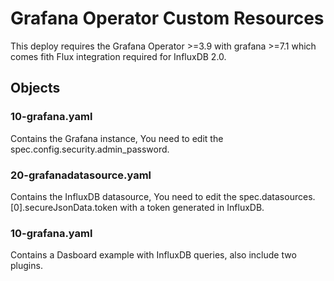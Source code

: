 # Grafana Operator Custom Resources

This deploy requires the Grafana Operator >=3.9 with grafana >=7.1 which comes fith Flux integration required for InfluxDB 2.0.

## Objects

### 10-grafana.yaml

Contains the Grafana instance, You need to edit the spec.config.security.admin_password.

### 20-grafanadatasource.yaml

Contains the InfluxDB datasource, You need to edit the spec.datasources.[0].secureJsonData.token with a token generated in InfluxDB.

### 10-grafana.yaml

Contains a Dasboard example with InfluxDB queries, also include two plugins.
